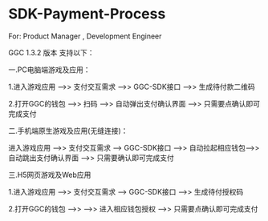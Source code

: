 # SDK-Payment-Process
For: Product Manager , Development Engineer


GGC 1.3.2 版本 支持以下：

一.PC电脑端游戏及应用：

1.进入游戏应用 -->> 支付交互需求 -->> GGC-SDK接口 -->> 生成待付款二维码

2.打开GGC的钱包 -->> 扫码 -->> 自动弹出支付确认界面 -->> 只需要点确认即可完成支付

二.手机端原生游戏及应用(无缝连接)：

进入游戏应用 -->> 支付交互需求 --> GGC-SDK接口 -->> 自动拉起相应钱包-->>自动跳出支付确认界面 -->> 只需要确认即可完成支付

三.H5网页游戏及Web应用

1.进入游戏应用 -->> 支付交互需求 --> GGC-SDK接口 -->> 生成待付授权码

2.打开GGC的钱包 -->>  -->> 进入相应钱包授权 -->> 只需要点确认即可完成支付
